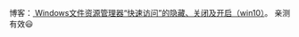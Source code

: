 博客：[ Windows文件资源管理器“快速访问”的隐藏、关闭及开启（win10）](https://blog.csdn.net/m0_46260295/article/details/122300731)。
亲测有效😃